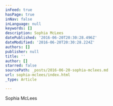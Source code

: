```yaml
---
inFeed: true
hasPage: true
inNav: false
inLanguage: null
keywords: []
description: Sophia McLees
datePublished: '2016-06-20T20:30:28.496Z'
dateModified: '2016-06-20T20:30:28.224Z'
authors: []
publisher: null
title: ''
author: []
starred: false
sourcePath: _posts/2016-06-20-sophia-mclees.md
url: sophia-mclees/index.html
_type: Article

---
```

Sophia McLees